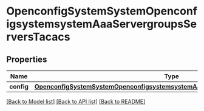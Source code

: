 # OpenconfigSystemSystemOpenconfigsystemsystemAaaServergroupsServersTacacs

## Properties
Name | Type | Description | Notes
------------ | ------------- | ------------- | -------------
**config** | [**OpenconfigSystemSystemOpenconfigsystemsystemAaaServergroupsServersTacacsConfig**](OpenconfigSystemSystemOpenconfigsystemsystemAaaServergroupsServersTacacsConfig.md) |  | [optional] 

[[Back to Model list]](../README.md#documentation-for-models) [[Back to API list]](../README.md#documentation-for-api-endpoints) [[Back to README]](../README.md)


